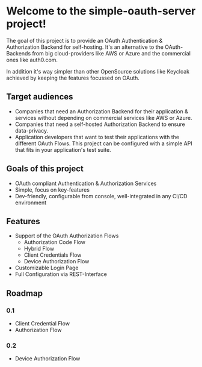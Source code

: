 # Welcome to the simple-oauth-server project!

The goal of this project is to provide an OAuth Authentication & Authorization Backend for self-hosting. It's an alternative to the OAuth-Backends from big cloud-providers like AWS or Azure and the commercial ones like auth0.com.

In addition it's way simpler than other OpenSource solutions like Keycloak achieved by keeping the features focussed on OAuth.

## Target audiences
* Companies that need an Authorization Backend for their application & services without depending on commercial services like AWS or Azure.
* Companies that need a self-hosted Authorization Backend to ensure data-privacy.
* Application developers that want to test their applications with the different OAuth Flows. This project can be configured with a simple API that fits in your application's test suite.

## Goals of this project
* OAuth compliant Authentication & Authorization Services
* Simple, focus on key-features
* Dev-friendly, configurable from console, well-integrated in any CI/CD environment

## Features
* Support of the OAuth Authorization Flows
    * Authorization Code Flow
    * Hybrid Flow
    * Client Credentials Flow
    * Device Authorization Flow
* Customizable Login Page
* Full Configuration via REST-Interface

## Roadmap
### 0.1
* Client Credential Flow
* Authorization Flow

### 0.2
* Device Authorization Flow

 

